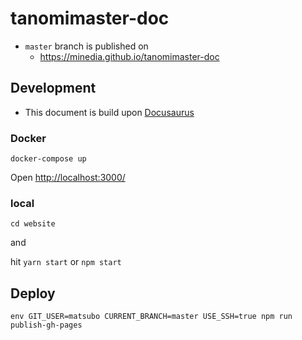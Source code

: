 # tanomimaster-doc

- `master` branch is published on
  - https://minedia.github.io/tanomimaster-doc

## Development

- This document is build upon [Docusaurus](https://docusaurus.io/)

### Docker

```
docker-compose up 
```

Open [http://localhost:3000/](http://localhost:3000/)


### local
```
cd website
```

and

hit `yarn start` or `npm start`

## Deploy

```
env GIT_USER=matsubo CURRENT_BRANCH=master USE_SSH=true npm run publish-gh-pages
```


